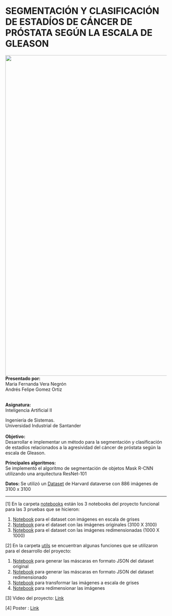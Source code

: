 # SEGMENTACIÓN Y CLASIFICACIÓN DE ESTADÍOS DE CÁNCER DE PRÓSTATA SEGÚN LA ESCALA DE GLEASON

<img src="/img/bannerGleason2.png" style="width:1000px;">
<b>Presentado por:</b><br/>
Maria Fernanda Vera Negrón<br/>
Andrés Felipe Gomez Ortiz<br/>
<br/>

<b>Asignatura:</b><br/>
Inteligencia Artificial II
<br/>

Ingeniería de Sistemas.<br/>
Universidad Industrial de Santander<br/>
<br/>
<b> Objetivo:</b><br/>
Desarrollar e implementar un método para la segmentación y clasificación de estadíos relacionados a la agresividad del cáncer de próstata según la escala de Gleason.<br/>

<b>Principales algoritmos: </b><br/>
Se implementó el algoritmo de segmentación de objetos Mask R-CNN utilizando una arquitectura ResNet-101

<b>Datos: </b>Se utilizó un <a href="https://dataverse.harvard.edu/dataset.xhtml?persistentId=doi:10.7910/DVN/OCYCMP" rel="nofollow noreferrer noopener" target="_blank">Dataset</a> 
de Harvard dataverse con 886 imágenes de 3100 x 3100

---
[1] En la carpeta <a href="https://github.com/mafevera/ProyectoIA2/tree/master/notebooks" rel="nofollow noreferrer noopener" target="_blank">notebooks</a> están los 3 notebooks del proyecto funcional para las 3 pruebas que se hicieron:<br/>
<ol>
  <li><a href="https://github.com/mafevera/ProyectoIA2/blob/master/notebooks/GleasonGray.ipynb" rel="nofollow noreferrer noopener" target="_blank">Notebook</a> para el dataset con imágenes en escala de grises</li>
  <li><a href="https://github.com/mafevera/ProyectoIA2/blob/master/notebooks/GleasonOriginal.ipynb" rel="nofollow noreferrer noopener" target="_blank">Notebook</a> para el dataset con las imágenes originales (3100 X 3100)</li>
  <li><a href="https://github.com/mafevera/ProyectoIA2/blob/master/notebooks/GleasonResized.ipynb" rel="nofollow noreferrer noopener" target="_blank">Notebook</a> para el dataset con las imágenes redimensionadas (1000 X 1000)</li>
</ol>



[2] En la carpeta <a href="https://github.com/mafevera/ProyectoIA2/tree/master/utils" rel="nofollow noreferrer noopener" target="_blank">utils</a> se encuentran algunas funciones que se utilizaron para el desarrollo del proyecto: <br/>
<ol>
  <li><a href="https://github.com/mafevera/ProyectoIA2/blob/master/utils/MaskJson.ipynb" rel="nofollow noreferrer noopener" target="_blank">Notebook</a> para generar las máscaras en formato JSON del dataset original</li>
  <li><a href="https://github.com/mafevera/ProyectoIA2/blob/master/utils/MaskJsonResized.ipynb" rel="nofollow noreferrer noopener" target="_blank">Notebook</a> para generar las máscaras en formato JSON del dataset redimensionado</li>
  <li><a href="https://github.com/mafevera/ProyectoIA2/blob/master/utils/grayTejido.ipynb" rel="nofollow noreferrer noopener" target="_blank">Notebook</a> para transformar las imágenes a escala de grises</li>
  <li><a href="https://github.com/mafevera/ProyectoIA2/blob/master/utils/resizeTejido.ipynb" rel="nofollow noreferrer noopener" target="_blank">Notebook</a> para redimensionar las imágenes</li>
</ol>

[3] Video del proyecto: <a href="https://www.youtube.com/watch?v=nG9PKhqly_I" rel="nofollow noreferrer noopener" target="_blank">Link</a>

[4] Poster : <a href="https://github.com/mafevera/ProyectoIA2/tree/master/poster" rel="nofollow noreferrer noopener" target="_blank">Link</a>

